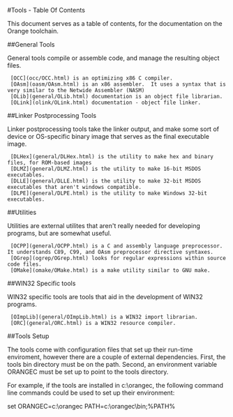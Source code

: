 #Tools - Table Of Contents

 
 This document serves as a table of contents, for the documentation on the Orange toolchain.


##General Tools

 
 General tools compile or assemble code, and manage the resulting object files.
 
     [OCC](occ/OCC.html) is an optimizing x86 C compiler.
     [OAsm](oasm/OAsm.html) is an x86 assembler.  It uses a syntax that is very similar to the Netwide Assembler (NASM)
     [OLib](general/OLib.html) documentation is an object file librarian.
     [OLink](olink/OLink.html) documentation - object file linker.


##Linker Postprocessing Tools
 

 Linker postprocessing tools take the linker output, and make some sort of device or OS-specific binary image that serves as the final executable image.
 
     [DLHex](general/DLHex.html) is the utility to make hex and binary files, for ROM-based images
     [DLMZ](general/DLMZ.html) is the utility to make 16-bit MSDOS executables.
     [DLLE](general/DLLE.html) is the utility to make 32-bit MSDOS executables that aren't windows compatible.
     [DLPE](general/DLPE.html) is the utility to make Windows 32-bit executables.


##Utilities

 
 Utilities are external utilites that aren't really needed for developing programs, but are somewhat useful.
 
     [OCPP](general/OCPP.html) is a C and assembly language preprocessor.  It understands C89, C99, and OAsm preprocessor directive syntaxes.
     [OGrep](ogrep/OGrep.html) looks for regular expressions within source code files.
     [OMake](omake/OMake.html) is a make utility similar to GNU make.


##WIN32 Specific tools
 

 
 WIN32 specific tools are tools that aid in the development of WIN32 programs.
 
     [OImpLib](general/OImpLib.html) is a WIN32 import librarian.
     [ORC](general/ORC.html) is a WIN32 resource compiler.


##Tools Setup


 
 The tools come with configuration files that set up their run-time enviroment, however there are a couple of external dependencies.  First, the tools bin directory must be on the path.  Second, an environment variable ORANGEC must be set up to point to the tools directory.

For example, if the tools are installed in c:\\orangec, the following command line commands could be used to set up their environment:

set ORANGEC=c:\\orangec
PATH=c:\\orangec\\bin;%PATH%

 